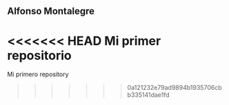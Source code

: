 ## Alfonso Montalegre

<<<<<<< HEAD
Mi primer repositorio
=======
Mi primero repository
>>>>>>> 0a121232e79ad9894b1935706cbb335141dae1fd


